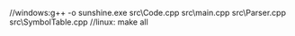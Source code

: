 //windows:g++ -o sunshine.exe  src\Code.cpp src\main.cpp src\Parser.cpp src\SymbolTable.cpp
//linux: make all
